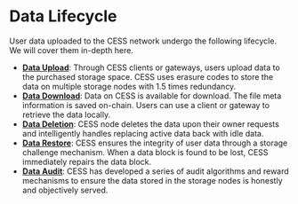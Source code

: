 # Data Lifecycle

User data uploaded to the CESS network undergo the following lifecycle. We will cover them in-depth here.

* [**Data Upload**](upload.md): Through CESS clients or gateways, users upload data to the purchased storage space. CESS uses erasure codes to store the data on multiple storage nodes with 1.5 times redundancy.
* [**Data Download**](download.md): Data on CESS is available for download. The file meta information is saved on-chain. Users can use a client or gateway to retrieve the data locally.
* [**Data Deletion**](../storage/identification.md): CESS node deletes the data upon their owner requests and intelligently handles replacing active data back with idle data.
* [**Data Restore**](restore.md): CESS ensures the integrity of user data through a storage challenge mechanism. When a data block is found to be lost, CESS immediately repairs the data block.
* [**Data Audit**](audit.md): CESS has developed a series of audit algorithms and reward mechanisms to ensure the data stored in the storage nodes is honestly and objectively served.

